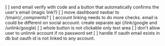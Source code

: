 [ ] send email verify with code and a button that automatically confirms the user's email (magic link?)
[ ] move dashboard navbar to /(main)/_compnents?
[ ] account linking needs to do more checks. email is could be different on social account. create separate api (/link/google and /unlink/google)
[ ] whole button is not clickable only text area
[ ] don't allow user to unlinnk account if no password set
[ ] handle if oauth email exists in db but oauth id is not linked to any account.